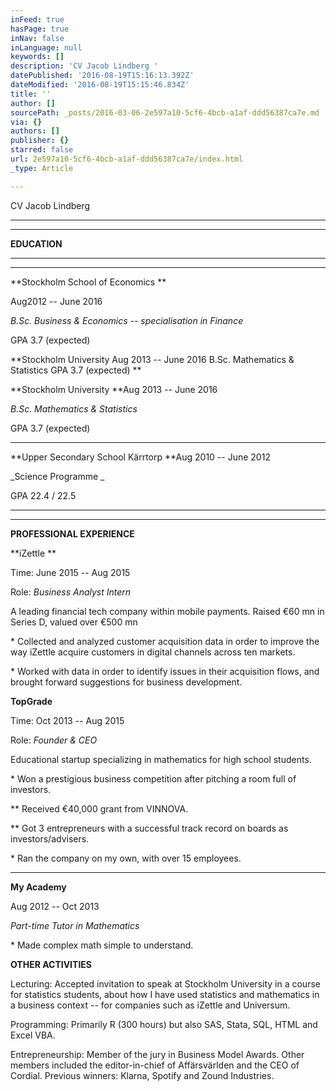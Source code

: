 ```yaml
---
inFeed: true
hasPage: true
inNav: false
inLanguage: null
keywords: []
description: 'CV Jacob Lindberg '
datePublished: '2016-08-19T15:16:13.392Z'
dateModified: '2016-08-19T15:15:46.834Z'
title: ''
author: []
sourcePath: _posts/2016-03-06-2e597a10-5cf6-4bcb-a1af-ddd56387ca7e.md
via: {}
authors: []
publisher: {}
starred: false
url: 2e597a10-5cf6-4bcb-a1af-ddd56387ca7e/index.html
_type: Article

---
```

CV Jacob Lindberg 

****

****

**EDUCATION**

****

****

**Stockholm School of Economics **

Aug2012 -- June 2016 

_B.Sc. Business & Economics -- specialisation in Finance_

GPA 3.7 (expected)

**Stockholm University Aug 2013 -- June 2016 B.Sc. Mathematics & Statistics GPA 3.7 (expected) **

**Stockholm University **Aug 2013 -- June 2016 

_B.Sc. Mathematics & Statistics_

GPA 3.7 (expected)

****

**Upper Secondary School Kärrtorp **Aug 2010 -- June 2012

_Science Programme _

GPA 22.4 / 22.5

****

****

**PROFESSIONAL EXPERIENCE**

**iZettle **

Time: June 2015 -- Aug 2015

Role: _Business Analyst Intern_

A leading financial tech company within mobile payments. Raised €60 mn in Series D, valued over €500 mn

\* Collected and analyzed customer acquisition data in order to improve the way iZettle acquire customers in digital channels across ten markets.

\* Worked with data in order to identify issues in their acquisition flows, and brought forward suggestions for business development.

**TopGrade**

Time: Oct 2013 -- Aug 2015

Role: _Founder & CEO_

Educational startup specializing in mathematics for high school students. 

\* Won a prestigious business competition after pitching a room full of investors.

\*\* Received €40,000 grant from VINNOVA.

\*\* Got 3 entrepreneurs with a successful track record on boards as investors/advisers. 

\* Ran the company on my own, with over 15 employees.  

****

**My Academy**

Aug 2012 -- Oct 2013

_Part-time Tutor in Mathematics_

\* Made complex math simple to understand.

**OTHER ACTIVITIES**

Lecturing: Accepted invitation to speak at Stockholm University in a course for statistics students, about how I have used statistics and mathematics in a business context -- for companies such as iZettle and Universum.

Programming: Primarily R (300 hours) but also SAS, Stata, SQL, HTML and Excel VBA.

Entrepreneurship: Member of the jury in Business Model Awards. Other members included the editor-in-chief of Affärsvärlden and the CEO of Cordial. Previous winners: Klarna, Spotify and Zound Industries.